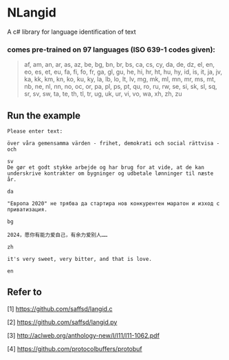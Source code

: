 ﻿# NLangid
A c# library for language identification of text

### comes pre-trained on 97 languages (ISO 639-1 codes given):

> af, am, an, ar, as, az, be, bg, bn, br, bs, ca, cs, cy, da, de, dz, el, en, eo, es, et, eu, fa, fi, fo, fr, ga, gl, gu, he, hi, hr, ht, hu, hy, id, is, it, ja, jv, ka, kk, km, kn, ko, ku, ky, la, lb, lo, lt, lv, mg, mk, ml, mn, mr, ms, mt, nb, ne, nl, nn, no, oc, or, pa, pl, ps, pt, qu, ro, ru, rw, se, si, sk, sl, sq, sr, sv, sw, ta, te, th, tl, tr, ug, uk, ur, vi, vo, wa, xh, zh, zu

Run the example
----------

```
Please enter text:

över våra gemensamma värden - frihet, demokrati och social rättvisa - och

sv
De gør et godt stykke arbejde og har brug for at vide, at de kan underskrive kontrakter om bygninger og udbetale lønninger til næste år.

da

"Европа 2020" не трябва да стартира нов конкурентен маратон и изход с приватизация.

bg

2024，愿你有能力爱自己，有余力爱别人……

zh

it's very sweet, very bitter, and that is love.

en
```


Refer to
----------
[1] https://github.com/saffsd/langid.c

[2] https://github.com/saffsd/langid.py

[3] http://aclweb.org/anthology-new/I/I11/I11-1062.pdf

[4] https://github.com/protocolbuffers/protobuf


